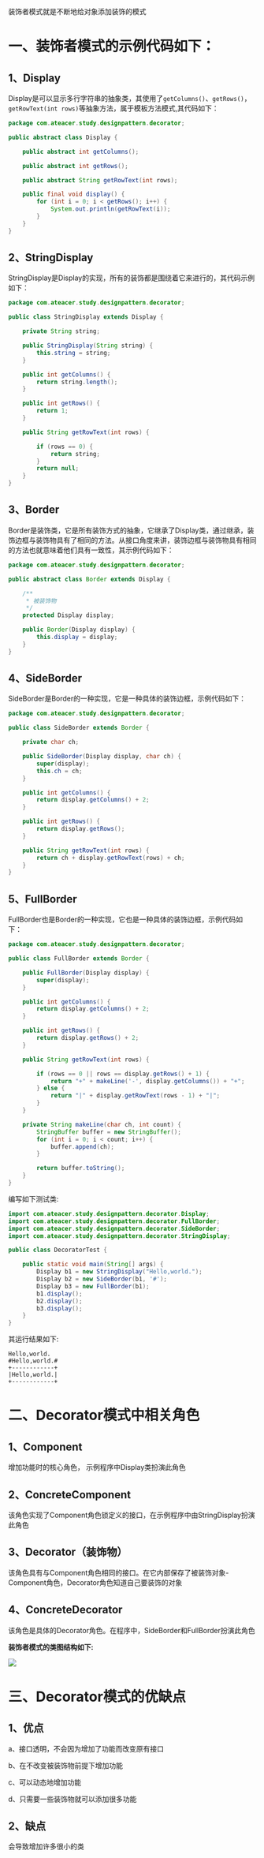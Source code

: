 装饰者模式就是不断地给对象添加装饰的模式

# 一、装饰者模式的示例代码如下：

## 1、Display

Display是可以显示多行字符串的抽象类，其使用了`getColumns()`、`getRows()`，`getRowText(int rows)`等抽象方法，属于模板方法模式,其代码如下：

```java
package com.ateacer.study.designpattern.decorator;

public abstract class Display {

    public abstract int getColumns();

    public abstract int getRows();

    public abstract String getRowText(int rows);

    public final void display() {
        for (int i = 0; i < getRows(); i++) {
            System.out.println(getRowText(i));
        }
    }
}
```

## 2、StringDisplay

StringDisplay是Display的实现，所有的装饰都是围绕着它来进行的，其代码示例如下：

```java
package com.ateacer.study.designpattern.decorator;

public class StringDisplay extends Display {

    private String string;

    public StringDisplay(String string) {
        this.string = string;
    }

    public int getColumns() {
        return string.length();
    }

    public int getRows() {
        return 1;
    }

    public String getRowText(int rows) {

        if (rows == 0) {
            return string;
        }
        return null;
    }
}
```

## 3、Border

Border是装饰类，它是所有装饰方式的抽象，它继承了Display类，通过继承，装饰边框与装饰物具有了相同的方法。从接口角度来讲，装饰边框与装饰物具有相同的方法也就意味着他们具有一致性，其示例代码如下：

```java
package com.ateacer.study.designpattern.decorator;

public abstract class Border extends Display {

    /**
     * 被装饰物
     */
    protected Display display;

    public Border(Display display) {
        this.display = display;
    }
}
```

## 4、SideBorder

SideBorder是Border的一种实现，它是一种具体的装饰边框，示例代码如下：

```java
package com.ateacer.study.designpattern.decorator;

public class SideBorder extends Border {

    private char ch;

    public SideBorder(Display display, char ch) {
        super(display);
        this.ch = ch;
    }

    public int getColumns() {
        return display.getColumns() + 2;
    }

    public int getRows() {
        return display.getRows();
    }

    public String getRowText(int rows) {
        return ch + display.getRowText(rows) + ch;
    }
}
```

## 5、FullBorder

FullBorder也是Border的一种实现，它也是一种具体的装饰边框，示例代码如下：

```java
package com.ateacer.study.designpattern.decorator;

public class FullBorder extends Border {

    public FullBorder(Display display) {
        super(display);
    }

    public int getColumns() {
        return display.getColumns() + 2;
    }

    public int getRows() {
        return display.getRows() + 2;
    }

    public String getRowText(int rows) {

        if (rows == 0 || rows == display.getRows() + 1) {
            return "+" + makeLine('-', display.getColumns()) + "+";
        } else {
            return "|" + display.getRowText(rows - 1) + "|";
        }
    }

    private String makeLine(char ch, int count) {
        StringBuffer buffer = new StringBuffer();
        for (int i = 0; i < count; i++) {
            buffer.append(ch);
        }

        return buffer.toString();
    }
}
```

编写如下测试类:

```java
import com.ateacer.study.designpattern.decorator.Display;
import com.ateacer.study.designpattern.decorator.FullBorder;
import com.ateacer.study.designpattern.decorator.SideBorder;
import com.ateacer.study.designpattern.decorator.StringDisplay;

public class DecoratorTest {

    public static void main(String[] args) {
        Display b1 = new StringDisplay("Hello,world.");
        Display b2 = new SideBorder(b1, '#');
        Display b3 = new FullBorder(b1);
        b1.display();
        b2.display();
        b3.display();
    }
}
```

其运行结果如下:

```
Hello,world.
#Hello,world.#
+------------+
|Hello,world.|
+------------+
```

# 二、Decorator模式中相关角色

## 1、Component

增加功能时的核心角色， 示例程序中Display类扮演此角色

## 2、ConcreteComponent

该角色实现了Component角色锁定义的接口，在示例程序中由StringDisplay扮演此角色

## 3、Decorator（装饰物）

 该角色具有与Component角色相同的接口。在它内部保存了被装饰对象-Component角色，Decorator角色知道自己要装饰的对象

## 4、ConcreteDecorator

该角色是具体的Decorator角色。在程序中，SideBorder和FullBorder扮演此角色

**装饰者模式的类图结构如下:**

![](C:\Users\Administrator\Desktop\ZooKeeper学习\Decorator模式类关系图.png)



# 三、Decorator模式的优缺点

## 1、优点

a、接口透明，不会因为增加了功能而改变原有接口

b、在不改变被装饰物前提下增加功能

c、可以动态地增加功能

d、只需要一些装饰物就可以添加很多功能

## 2、缺点

会导致增加许多很小的类